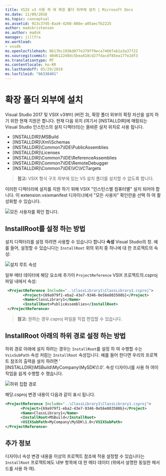 ```yaml
---
title: VSIX v3 사용 하 여 확장 폴더 외부에 설치 | Microsoft Docs
ms.date: 11/09/2016
ms.topic: conceptual
ms.assetid: 913c3745-8aa9-4260-886e-a05aecfb2225
author: madskristensen
ms.author: madsk
manager: jillfra
ms.workload:
- vssdk
ms.openlocfilehash: 0b17bc1936d077e379ff9eca7460fab1a3a37722
ms.sourcegitcommit: 40d612240dc5bea418cd27fdacdf85ea177e2df3
ms.translationtype: MT
ms.contentlocale: ko-KR
ms.lasthandoff: 05/29/2019
ms.locfileid: "66338401"
---
```

# <a name="installing-outside-the-extensions-folder"></a>확장 폴더 외부에 설치

Visual Studio 2017 및 VSIX v3부터 (버전 3), 확장 폴더 외부의 확장 자산을 설치 하기 위한 현재 지원은 합니다. 현재 다음 위치 (여기서 [INSTALLDIR]에 매핑되는 Visual Studio 인스턴스의 설치 디렉터리)는 올바른 설치 위치로 사용 됩니다.

* [INSTALLDIR]\MSBuild
* [INSTALLDIR]\Xml\Schemas
* [INSTALLDIR]\Common7\IDE\PublicAssemblies
* [INSTALLDIR]\Licenses
* [INSTALLDIR]\Common7\IDE\ReferenceAssemblies
* [INSTALLDIR]\Common7\IDE\RemoteDebugger
* [INSTALLDIR]\Common7\IDE\VC\VCTargets

>**참고:** VSIX 형식 구조 외부에 있는 VS 설치 폴더를 설치할 수 없도록 합니다.

이러한 디렉터리에 설치를 지원 하기 위해 VSIX "인스턴스별 컴퓨터별" 설치 되어야 합니다. 이 extension.vsixmanifest 디자이너에서 "모든 사용자" 확인란을 선택 하 여 활성화할 수 있습니다.

![모든 사용자를 확인 합니다.](media/check-all-users.png)

## <a name="how-to-set-the-installroot"></a>InstallRoot를 설정 하는 방법

설치 디렉터리를 설정 하려면 사용할 수 있습니다 합니다 **속성** Visual Studio의 창. 예를 들어, 설정할 수 있습니다는 `InstallRoot` 위의 위치 중 하나에 대 한 프로젝트의 속성:

![설치 루트 속성](media/install-root-properties.png)

일부 메타 데이터에 해당 요소에 추가이 `ProjectReference` VSIX 프로젝트의.csproj 파일 내에서 속성:

```xml
 <ProjectReference Include="..\ClassLibrary1\ClassLibrary1.csproj">
        <Project>{69a979f1-eba2-43e7-9346-0e56e803508b}</Project>
        <Name>ClassLibrary1</Name>
        <InstallRoot>PublicAssemblies</InstallRoot>
 </ProjectReference>
```

>**참고:** 원하는 경우.csproj 파일을 직접 편집할 수 있습니다.

## <a name="how-to-set-a-subpath-under-the-installroot"></a>InstallRoot 아래의 하위 경로 설정 하는 방법

하위 경로 아래에 설치 하려는 경우는 `InstallRoot`를 설정 하 여 수행할 수는 `VsixSubPath` 속성 처럼는 `InstallRoot` 속성입니다. 예를 들어 한다면 우리의 프로젝트 참조의 출력을 설치 하려면 ' [INSTALLDIR]\MSBuild\MyCompany\MySDK\1.0'. 속성 디자이너를 사용 하 여이 작업을 쉽게 수행할 수 했습니다.

![하위 집합 경로](media/set-subpath.png)

해당.csproj 변경 내용이 다음과 같이 표시 됩니다.

```xml
<ProjectReference Include="..\ClassLibrary1\ClassLibrary1.csproj">
       <Project>{69a979f1-eba2-43e7-9346-0e56e803508b}</Project>
       <Name>ClassLibrary1</Name>
       <InstallRoot>MSBuild</InstallRoot>
       <VSIXSubPath>MyCompany\MySDK\1.0</VSIXSubPath>
</ProjectReference>
```

## <a name="extra-information"></a>추가 정보

디자이너 속성 변경 내용을 이상의 프로젝트 참조에 적용 설정할 수 있습니다는 `InstallRoot` 프로젝트에도 내부 항목에 대 한 메타 데이터 (위에서 설명한 동일한 메서드를 사용 하 여).
